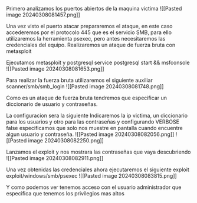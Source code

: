 Primero analizamos los puertos abiertos de la maquina victima
![[Pasted image 20240308081457.png]]

Una vez visto el puerto atacar prepararemos el ataque, en este caso accederemos por el protocolo 445 que es el servicio SMB, para ello utilizaremos la herramienta psexec, pero antes necesitaremos las credenciales del equipo. Realizaremos un ataque de fuerza bruta con metasploit

Ejecutamos metasploit y postgresql
service postgresql start && msfconsole
![[Pasted image 20240308081653.png]]

Para realizar la fuerza bruta utilizaremos el siguiente auxiliar
scanner/smb/smb_login
![[Pasted image 20240308081748.png]]


Como es un ataque de fuerza bruta tendremos que especificar un diccionario de usuario y contraseñas.

La configuracion sera la siguiente
Indicaremos la ip victima, un diccionario para los usuarios y otro para las contraseñas y configurando VERBOSE false especificamos que solo nos muestre en pantalla cuando encuentre algun usuario y contraseña.
![[Pasted image 20240308082056.png]]
![[Pasted image 20240308082250.png]]

Lanzamos el exploit y nos mostrara las contraseñas que vaya descubriendo
![[Pasted image 20240308082911.png]]


Una vez obtenidas las credenciales ahora ejecutaremos el siguiente exploit
exploit/windows/smb/psexec
![[Pasted image 20240308083815.png]]

Y como podemos ver tenemos acceso con el usuario administrador que especifica que tenemos los privilegios mas altos



